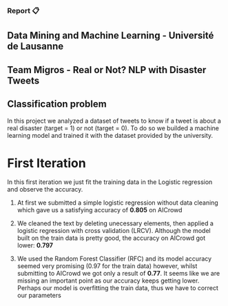 ### Report 📋

## Data Mining and Machine Learning - Université de Lausanne

## Team Migros - Real or Not? NLP with Disaster Tweets


## Classification problem
In this project we analyzed a dataset of tweets to know if a tweet is about a real disaster (target = 1) or not (target = 0). To do so we builded a machine learning model and trained it with the dataset provided by the university.

# First Iteration
In this first iteration we just fit the training data in the Logistic regression and observe the accuracy.
 
 1) At first we submitted a simple logistic regression without data cleaning which gave us a satisfying accuracy of **0.805** on AICrowd
  
  2) We cleaned the text by deleting unecessary elements, then applied a logistic regression with cross validation (LRCV). Although the model built on the train data is pretty good, the accuracy on AICrowd got lower: **0.797**

  3) We used the Random Forest Classifier (RFC) and its model accuracy seemed very promising (0.97 for the train data) however, whilst submitting to AICrowd we got only a result of **0.77**. It seems like we are missing an important point as our accuracy keeps getting lower. Perhaps our model is overfitting the train data, thus we have to correct our parameters
  
  
